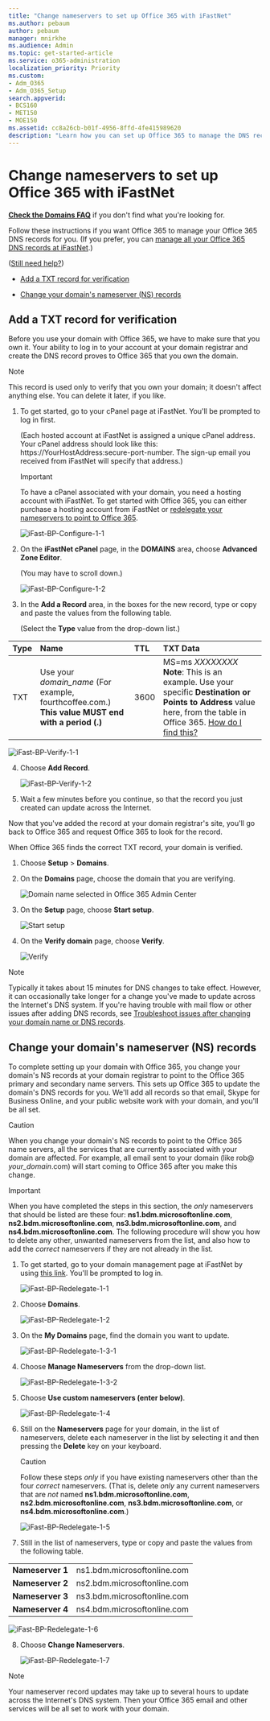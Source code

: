 ```yaml
---
title: "Change nameservers to set up Office 365 with iFastNet"
ms.author: pebaum
author: pebaum
manager: mnirkhe
ms.audience: Admin
ms.topic: get-started-article
ms.service: o365-administration
localization_priority: Priority
ms.custom:
- Adm_O365
- Adm_O365_Setup
search.appverid:
- BCS160
- MET150
- MOE150
ms.assetid: cc8a26cb-b01f-4956-8ffd-4fe415989620
description: "Learn how you can set up Office 365 to manage the DNS records of your custom domain at iFastNet."
---
```


# Change nameservers to set up Office 365 with iFastNet

 **[Check the Domains FAQ](../setup/domains-faq.md)** if you don't find what you're looking for.
  
Follow these instructions if you want Office 365 to manage your Office 365 DNS records for you. (If you prefer, you can [manage all your Office 365 DNS records at iFastNet](create-dns-records-at-ifastnet.md).)
  
([Still need help?](change-nameservers-at-ifastnet.md#BKMK_NeedHelp))
  
- [Add a TXT record for verification](change-nameservers-at-ifastnet.md#BKMK_verify)
    
- [Change your domain's nameserver (NS) records](change-nameservers-at-ifastnet.md#BKMK_nameservers)
    
## Add a TXT record for verification

Before you use your domain with Office 365, we have to make sure that you own it. Your ability to log in to your account at your domain registrar and create the DNS record proves to Office 365 that you own the domain.
  
> [!NOTE]
> This record is used only to verify that you own your domain; it doesn't affect anything else. You can delete it later, if you like. 
  
1. To get started, go to your cPanel page at iFastNet. You'll be prompted to log in first.
    
    (Each hosted account at iFastNet is assigned a unique cPanel address. Your cPanel address should look like this: https://YourHostAddress:secure-port-number. The sign-up email you received from iFastNet will specify that address.)
    
    > [!IMPORTANT]
    > To have a cPanel associated with your domain, you need a hosting account with iFastNet. To get started with Office 365, you can either purchase a hosting account from iFastNet or [redelegate your nameservers to point to Office 365](change-nameservers-at-ifastnet.md).
  
    ![iFast-BP-Configure-1-1](../media/a88310c4-fe7a-48c2-adbb-bd467ad30516.png)
  
2. On the **iFastNet cPanel** page, in the **DOMAINS** area, choose **Advanced Zone Editor**.
    
    (You may have to scroll down.)
    
    ![iFast-BP-Configure-1-2](../media/c41ac6cc-14c3-42b4-8503-c6bf20a0b402.png)
  
3. In the **Add a Record** area, in the boxes for the new record, type or copy and paste the values from the following table. 
    
    (Select the **Type** value from the drop-down list.) 
    
|**Type**|**Name**|**TTL**|**TXT Data**|
|:-----|:-----|:-----|:-----|
|TXT  <br/> |Use your  *domain_name*  (For example, fourthcoffee.com.)  <br/> **This value MUST end with a period (.)** <br/> |3600  <br/> |MS=ms *XXXXXXXX*  <br/> **Note**: This is an example. Use your specific **Destination or Points to Address** value here, from the table in Office 365.           [How do I find this?](../get-help-with-domains/information-for-dns-records.md)          |
   
   ![iFast-BP-Verify-1-1](../media/badeea37-286e-471e-a333-8ab87b634ae1.png)
  
4. Choose **Add Record**.
    
    ![iFast-BP-Verify-1-2](../media/78d2e8eb-4ebe-476f-8e17-fd009860fcb0.png)
  
5. Wait a few minutes before you continue, so that the record you just created can update across the Internet.
    
Now that you've added the record at your domain registrar's site, you'll go back to Office 365 and request Office 365 to look for the record.
  
When Office 365 finds the correct TXT record, your domain is verified.
  
1. Choose **Setup** \> **Domains**.
    
2. On the **Domains** page, choose the domain that you are verifying. 
    
    ![Domain name selected in Office 365 Admin Center](../media/c61204f1-a025-448b-a2a1-c4d7abee7a06.png)
  
3. On the **Setup** page, choose **Start setup**.
    
    ![Start setup](../media/5f6578af-ae32-49e8-b283-ec2d080420da.png)
  
4. On the **Verify domain** page, choose **Verify**.
    
    ![Verify](../media/c256ab1d-03f2-498e-bb63-19e4d49a6b97.png)
  
> [!NOTE]
>  Typically it takes about 15 minutes for DNS changes to take effect. However, it can occasionally take longer for a change you've made to update across the Internet's DNS system. If you're having trouble with mail flow or other issues after adding DNS records, see [Troubleshoot issues after changing your domain name or DNS records](../get-help-with-domains/find-and-fix-issues.md).
  
## Change your domain's nameserver (NS) records

To complete setting up your domain with Office 365, you change your domain's NS records at your domain registrar to point to the Office 365 primary and secondary name servers. This sets up Office 365 to update the domain's DNS records for you. We'll add all records so that email, Skype for Business Online, and your public website work with your domain, and you'll be all set.
  
> [!CAUTION]
> When you change your domain's NS records to point to the Office 365 name servers, all the services that are currently associated with your domain are affected. For example, all email sent to your domain (like rob@ *your_domain*.com) will start coming to Office 365 after you make this change.
  
> [!IMPORTANT]
>  When you have completed the steps in this section, the *only* nameservers that should be listed are these four: **ns1.bdm.microsoftonline.com**, **ns2.bdm.microsoftonline.com**, **ns3.bdm.microsoftonline.com**, and **ns4.bdm.microsoftonline.com**. The following procedure will show you how to delete any other, unwanted nameservers from the list, and also how to add the *correct* nameservers if they are not already in the list.
  
1. To get started, go to your domain management page at iFastNet by using [this link](https://ifastnet.com/portal/clientarea.php). You'll be prompted to log in.
    
    ![iFast-BP-Redelegate-1-1](../media/ffa13ac6-2a80-4e24-b0fc-83421a407733.png)
  
2. Choose **Domains**.
    
    ![iFast-BP-Redelegate-1-2](../media/07f7c003-36e5-4113-9769-f32ae39fae3d.png)
  
3. On the **My Domains** page, find the domain you want to update. 
    
    ![iFast-BP-Redelegate-1-3-1](../media/097ab6a5-853b-4d81-9667-1b6166913b0b.png)
  
4. Choose **Manage Nameservers** from the drop-down list. 
    
    ![iFast-BP-Redelegate-1-3-2](../media/743d3853-8313-43df-863b-c5893edd1ab1.png)
  
5. Choose **Use custom nameservers (enter below)**.
    
    ![iFast-BP-Redelegate-1-4](../media/05e19327-5d25-4a77-b81f-8d53152cb390.png)
  
6. Still on the **Nameservers** page for your domain, in the list of nameservers, delete each nameserver in the list by selecting it and then pressing the **Delete** key on your keyboard.
    
    > [!CAUTION]
    > Follow these steps  *only*  if you have existing nameservers other than the four  *correct*  nameservers. (That is, delete  *only*  any current nameservers that are  *not*  named **ns1.bdm.microsoftonline.com**, **ns2.bdm.microsoftonline.com**, **ns3.bdm.microsoftonline.com**, or **ns4.bdm.microsoftonline.com**.)
  
    ![iFast-BP-Redelegate-1-5](../media/05482ec5-f524-4467-94ab-5c5495fab506.png)
  
7. Still in the list of nameservers, type or copy and paste the values from the following table.
    
|||
|:-----|:-----|
|**Nameserver 1** <br/> |ns1.bdm.microsoftonline.com  <br/> |
|**Nameserver 2** <br/> |ns2.bdm.microsoftonline.com  <br/> |
|**Nameserver 3** <br/> |ns3.bdm.microsoftonline.com  <br/> |
|**Nameserver 4** <br/> |ns4.bdm.microsoftonline.com  <br/> |
   
   ![iFast-BP-Redelegate-1-6](../media/a9cf9602-3ad2-40cd-84ef-bdb619d61841.png)
  
8. Choose **Change Nameservers**.
    
    ![iFast-BP-Redelegate-1-7](../media/77cb25a8-c2f8-4055-a288-c845de63bfc4.png)
  
> [!NOTE]
> Your nameserver record updates may take up to several hours to update across the Internet's DNS system. Then your Office 365 email and other services will be all set to work with your domain.